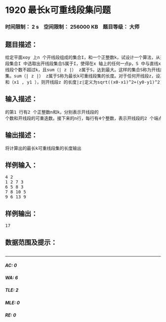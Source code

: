 # 1920 最长k可重线段集问题   
### 时间限制： 2 s&nbsp;&nbsp;&nbsp;&nbsp;空间限制： 256000 KB&nbsp;&nbsp;&nbsp;&nbsp;题目等级： 大师  
## 题目描述：  

<pre>
给定平面xoy 上n 个开线段组成的集合I，和一个正整数k，试设计一个算法，从开线  
段集合I 中选取出开线段集合S属于I，使得在x 轴上的任何一点p，S 中与直线x=p 相交的开  
线段个数不超过k，且sum（| z |） z属于S，达到最大。这样的集合S称为开线段集合I的最长k可重线段  
集。sum（| z |） z属于S称为最长k可重线段集的长度。对于任何开线段z，设其端点坐标为（x0 , y0 ）  
和（x1 , y1 ），则开线段z 的长度|z|定义为sqrt((x0-x1)^2+(y0-y1)^2)取下整
</pre>
  
  
## 输入描述：  

<pre>
的第1 行有2 个正整数n和k，分别表示开线段的  
个数和开线段的可重迭数。接下来的n行，每行有4个整数，表示开线段的2 个端点坐标。
</pre>
  
  
## 输出描述：  

<pre>
将计算出的最长k可重线段集的长度输出
</pre>
  
  
## 样例输入：  

<pre>
4 2  
1 2 7 3  
6 5 8 3  
7 8 10 5  
9 6 13 9
</pre>
  
  
## 样例输出：  

<pre>
17
</pre>
  
  
## 数据范围及提示：  

<pre>
</pre>
  
  
***  

##### AC: 0  
##### WA: 6  
##### TLE: 2  
##### MLE: 0  
##### RE: 0  
